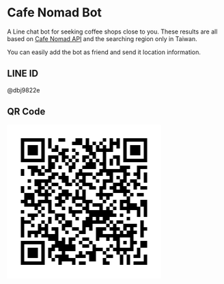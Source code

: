 # Cafe Nomad Bot

A Line chat bot for seeking coffee shops close to you. These results are all based on [Cafe Nomad API](https://cafenomad.tw/developers) and the searching region only in Taiwan.

You can easily add the bot as friend and send it location information.

## LINE ID

@dbj9822e

## QR Code

![QR code](images/qrcode.png?raw=true "QR code")
